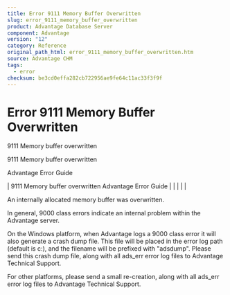 ```yaml
---
title: Error 9111 Memory Buffer Overwritten
slug: error_9111_memory_buffer_overwritten
product: Advantage Database Server
component: Advantage
version: "12"
category: Reference
original_path_html: error_9111_memory_buffer_overwritten.htm
source: Advantage CHM
tags:
  - error
checksum: be3cd0effa282cb722956ae9fe64c11ac33f3f9f
---
```


# Error 9111 Memory Buffer Overwritten

9111 Memory buffer overwritten

9111 Memory buffer overwritten

Advantage Error Guide

| 9111 Memory buffer overwritten  Advantage Error Guide |  |  |  |  |

An internally allocated memory buffer was overwritten.

In general, 9000 class errors indicate an internal problem within the Advantage server.

On the Windows platform, when Advantage logs a 9000 class error it will also generate a crash dump file. This file will be placed in the error log path (default is c:\), and the filename will be prefixed with "adsdump". Please send this crash dump file, along with all ads\_err error log files to Advantage Technical Support.

For other platforms, please send a small re-creation, along with all ads\_err error log files to Advantage Technical Support.
